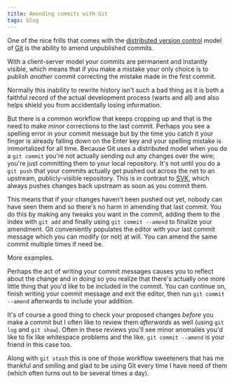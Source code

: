 ```yaml
---
title: Amending commits with Git
tags: blog
---
```


One of the nice frills that comes with the [distributed version control](http://www.wincent.com/knowledge-base/distributed%20version%20control) model of [Git](http://www.wincent.com/knowledge-base/Git) is the ability to amend unpublished commits.

With a client-server model your commits are permanent and instantly visible, which means that if you make a mistake your only choice is to publish *another* commit correcting the mistake made in the first commit.

Normally this inability to rewrite history isn't such a bad thing as it is both a faithful record of the actual development process (warts and all) and also helps shield you from accidentally losing information.

But there is a common workflow that keeps cropping up and that is the need to make *minor* corrections to the last commit. Perhaps you see a spelling error in your commit message but by the time you catch it your finger is already falling down on the Enter key and your spelling mistake is immortalized for all time. Because Git uses a distributed model when you do a `git commit` you're not actually sending out any changes over the wire; you're just committing them to your local repository. It's not until you do a `git push` that your commits actually get pushed out across the net to an upstream, publicly-visible repository. This is in contrast to [SVK](http://www.wincent.com/knowledge-base/SVK), which always pushes changes back upstream as soon as you commit them.

This means that if your changes haven't been pushed out yet, nobody can have seen them and so there's no harm in amending that last commit. You do this by making any tweaks you want in the commit, adding them to the index with `git add` and finally using `git commit --amend` to finalize your amendment. Git conveniently populates the editor with your last commit message which you can modify (or not) at will. You can amend the same commit multiple times if need be.

More examples.

Perhaps the act of writing your commit messages causes you to reflect about the change and in doing so you realize that there's actually one more little thing that you'd like to be included in the commit. You can continue on, finish writing your commit message and exit the editor, then run `git commit --amend` afterwards to include your addition.

It's of course a good thing to check your proposed changes *before* you make a commit but I often like to review them *afterwards* as well (using `git log` and `git show`). Often in these reviews you'll see minor anomalies you'd like to fix like whitespace problems and the like. `git commit --amend` is your friend in this case too.

Along with `git stash` this is one of those workflow sweeteners that has me thankful and smiling and glad to be using Git every time I have need of them (which often turns out to be several times a day).
